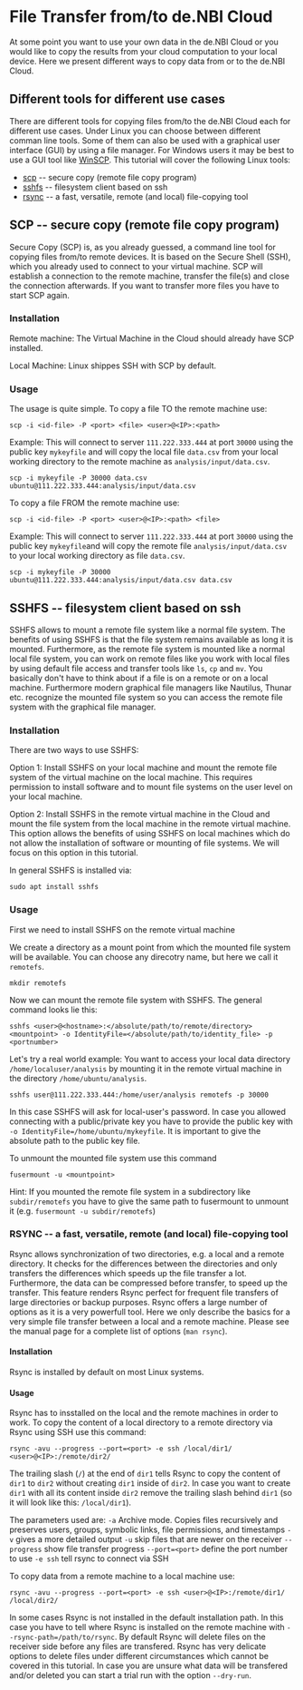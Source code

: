 # File Transfer from/to de.NBI Cloud
At some point you want to use your own data in the de.NBI Cloud or you would like to copy the results from your cloud computation to your local device. Here we present different ways to copy data from or to the de.NBI Cloud.

## Different tools for different use cases
There are different tools for copying files from/to the de.NBI Cloud each for different use cases. Under Linux you can choose between different comman line tools. Some of them can also be used with a graphical user interface (GUI) by using a file manager. For Windows users it may be best to use a GUI tool like [WinSCP](https://winscp.net/eng/index.php). This tutorial will cover the following Linux tools:

* [scp](#SCP) -- secure copy (remote file copy program)
* [sshfs](#SSHFS) -- filesystem client based on ssh 
* [rsync](#Rsync) -- a fast, versatile, remote (and local) file-copying tool 

## <a name="SCP"></a> SCP -- secure copy (remote file copy program)
Secure Copy (SCP) is, as you already guessed, a command line tool for copying files from/to remote devices. It is based on the Secure Shell (SSH), which you already used to connect to your virtual machine. SCP will establish a connection to the remote machine, transfer the file(s) and close the connection afterwards. If you want to transfer more files you have to start SCP again.

### Installation
Remote machine:
The Virtual Machine in the Cloud should already have SCP installed.

Local Machine:
Linux shippes SSH with SCP by default.

### Usage
The usage is quite simple. To copy a file TO the remote machine use:

```
scp -i <id-file> -P <port> <file> <user>@<IP>:<path>
```

Example:
This will connect to server ``111.222.333.444`` at port ``30000`` using the public key ``mykeyfile`` and will copy the local file ``data.csv`` from your local working directory to the remote machine as ``analysis/input/data.csv``.

```
scp -i mykeyfile -P 30000 data.csv ubuntu@111.222.333.444:analysis/input/data.csv
```

To copy a file FROM the remote machine use:

```
scp -i <id-file> -P <port> <user>@<IP>:<path> <file>
```

Example:
This will connect to server ``111.222.333.444`` at port ``30000`` using the public key ``mykeyfile``and will copy the remote file ``analysis/input/data.csv`` to your local working directory as file ``data.csv``.

```
scp -i mykeyfile -P 30000 ubuntu@111.222.333.444:analysis/input/data.csv data.csv 
```

## <a name="SSHFS"></a> SSHFS -- filesystem client based on ssh 
SSHFS allows to mount a remote file system like a normal file system. The benefits of using SSHFS is that the file system remains available as long it is mounted. Furthermore, as the remote file system is mounted like a normal local file system, you can work on remote files like you work with local files by using default file access and transfer tools like ``ls``, ``cp`` and ``mv``. You basically don't have to think about if a file is on a remote or on a local machine. Furthermore modern graphical file managers like Nautilus, Thunar etc. recognize the mounted file system so you can access the remote file system with the graphical file manager.

### Installation
There are two ways to use SSHFS:

Option 1: Install SSHFS on your local machine and mount the remote file system of the virtual machine on the local machine. This requires permission to install software and to mount file systems on the user level on your local machine. 

Option 2: Install SSHFS in the remote virtual machine in the Cloud and mount the file system from the local machine in the remote virtual machine. This option allows the benefits of using SSHFS on local machines which do not allow the installation of software or mounting of file systems. We will focus on this option in this tutorial.

In general SSHFS is installed via:

```
sudo apt install sshfs
```

### Usage
First we need to install SSHFS on the remote virtual machine

We create a directory as a mount point from which the mounted file system will be available. You can choose any direcotry name, but here we call it ``remotefs``.

```
mkdir remotefs
```

Now we can mount the remote file system with SSHFS. The general command looks lie this:

```
sshfs <user>@<hostname>:</absolute/path/to/remote/directory> <mountpoint> -o IdentityFile=</absolute/path/to/identity_file> -p <portnumber>
```

Let's try a real world example: You want to access your local data directory ``/home/localuser/analysis`` by mounting it in the remote virtual machine in the directory ``/home/ubuntu/analysis``. 

```
sshfs user@111.222.333.444:/home/user/analysis remotefs -p 30000
```

In this case SSHFS will ask for local-user's password. In case you allowed connecting with a public/private key you have to provide the public key with ``-o IdentityFile=/home/ubuntu/mykeyfile``. It is important to give the absolute path to the public key file.

To unmount the mounted file system use this command

```
fusermount -u <mountpoint>
```

Hint: If you mounted the remote file system in a subdirectory like ``subdir/remotefs`` you have to give the same path to fusermount to unmount it (e.g. ``fusermount -u subdir/remotefs``)


### <a name="Rsync"></a> RSYNC -- a fast, versatile, remote (and local) file-copying tool 
Rsync allows synchronization of two directories, e.g. a local and a remote directory. It checks for the differences between the directories and only transfers the differences which speeds up the file transfer a lot. Furthermore, the data can be compressed before transfer, to speed up the transfer. This feature renders Rsync perfect for frequent file transfers of large directories or backup purposes. Rsync offers a large number of options as it is a very powerfull tool. Here we only describe the basics for a very simple file transfer between a local and a remote machine. Please see the manual page for a complete list of options (``man rsync``).

#### Installation
Rsync is installed by default on most Linux systems.

#### Usage
Rsync has to insstalled on the local and the remote machines in order to work. To copy the content of a local directory to a remote directory via Rsync using SSH use this command:

```
rsync -avu --progress --port=<port> -e ssh /local/dir1/ <user>@<IP>:/remote/dir2/ 
```

The trailing slash (``/``) at the end of ``dir1`` tells Rsync to copy the content of ``dir1`` to ``dir2`` without creating ``dir1`` inside of ``dir2``. In case you want to create ``dir1`` with all its content inside ``dir2`` remove the trailing slash behind ``dir1`` (so it will look like this: ``/local/dir1``).

The parameters used are:
    ``-a`` Archive mode. Copies files recursively and preserves users, groups, symbolic links, file permissions, and timestamps
    ``-v`` gives a more detailed output
    ``-u`` skip files that are newer on the receiver
    ``--progress`` show file transfer progress
    ``--port=<port>`` define the port number to use
    ``-e ssh`` tell rsync to connect via SSH

To copy data from a remote machine to a local machine use:

```
rsync -avu --progress --port=<port> -e ssh <user>@<IP>:/remote/dir1/ /local/dir2/
```

In some cases Rsync is not installed in the default installation path. In this case you have to tell where Rsync is installed on the remote machine with ``--rsync-path=/path/to/rsync``. 
By default Rsync will delete files on the receiver side before any files are transfered. Rsync has very delicate options to delete files under different circumstances which cannot be covered in this tutorial. In case you are unsure what data will be transfered and/or deleted  you can start a trial run with the option ``--dry-run``.

